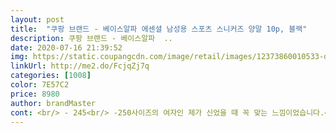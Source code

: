 ```yaml
---
layout: post 
title:  "쿠팡 브랜드 - 베이스알파 에센셜 남성용 스포츠 스니커즈 양말 10p, 블랙" 
description: 쿠팡 브랜드 - 베이스알파  ..
date: 2020-07-16 21:39:52 
img: https://static.coupangcdn.com/image/retail/images/12373860010533-d27a0b77-fbb5-43e7-84c2-33333950b226.jpg 
linkUrl: http://me2.do/FcjqZj7q 
categories: [1008] 
color: 7E57C2 
price: 8980 
author: brandMaster 
cont: <br/> - 245<br/> -250사이즈의 여자인 제가 신었을 때 꼭 맞는 느낌이었습니다.<br/> (사진첨부)<br/><br/> - 265사이즈에 발볼이 있는 편인 동생은 간신히 신었습니다.<br/> 좀 끼는 느낌이라고는 하는데 평상시에 신을 수 있을 것 같다고 하더군요.<br/><br/><br/> - 밴딩마감이 생각보다 잘 되어 있어 첫 느낌은 좋습니다.<br/><br/><br/> - 소재는 부드러운 편이라 피부에 닿았을 때 느낌이 좋습니다.<br/><br/><br/> - 신기 전에 세탁했는데 밴딩이 늘어짐 없이 형태를 잘 유지합니다.<br/><br/><br/> - 제가 착용한 상품에는 양말코 부분에 실밥이 튀어 나와있었는데, 신을 때 지장을 줄 정도는 아니라서 정리 후 신었습니다.<br/><br/><br/> - 진한 블랙 색상입니다.<br/> 신기 전에 세탁했는데 물빠짐없이 색을 잘 유지합니다.<br/><br/><br/> -한 번 신고 벗었는데, 길이가 처음보다 확 늘어나 있습니다.<br/><br/>1.<br/> 소재<br/>1.<br/> 컬러  and amp; 소재<br/>2.<br/> 사이즈<br/>가격도 10쌍에 9,220원이라서 노브랜드나 홈플러스에서 행사하는 상품보다 저렴하기도 저렴하고 소재도 마음에들더라구요.<br/> 다른곳은 순면같은 느낌인데 이제품은 살짝 실크같은 느낌이 있어서 더좋습니다.<br/><br/>개인적으로 양말을 신었을때 좀 쪼여주는걸 좋아합니다.<br/><br/>결과를 먼저 말씀드리면 만족스럽습니다.<br/><br/>계속 신으면서 지켜봐야 할 것 같더군요.<br/><br/> 
---
```

 